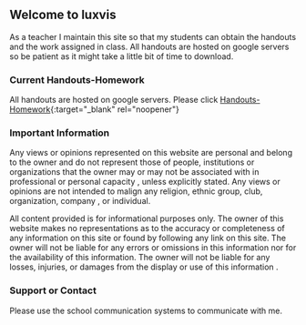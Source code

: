 ## Welcome to luxvis

As a teacher I maintain this site so that my students can obtain the handouts and the work assigned in class. All handouts are hosted on google servers so be patient as it might take a little bit of time to download.

### Current Handouts-Homework

All handouts are hosted on google servers. Please click [Handouts-Homework](https://docs.google.com/document/d/15bMobUTpwVFqBYr_rG3dr1O7AlWyhWZg_yUqcuYocj0/edit?usp=sharing){:target="_blank" rel="noopener"}

### Important Information

Any views or opinions represented on this website are personal and belong to the owner and do not represent those of people, institutions or organizations that the owner may or may not be associated with in professional or personal capacity , unless explicitly stated.  Any views or opinions are not intended to malign any religion, ethnic group, club, organization, company , or individual.

All content provided is for informational purposes only. The owner of this website makes no representations as to the accuracy or completeness of any information on this site or found by following any link on this site. The owner will not be liable for any errors or omissions in this information nor for the availability of this information. The owner will not be liable for any losses, injuries, or damages from the display or use of this information .


### Support or Contact

Please use the school communication systems to communicate with me.
